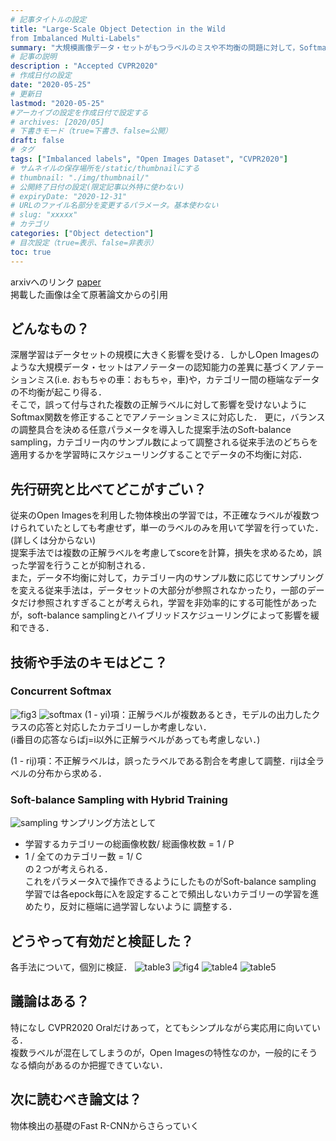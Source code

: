 ```yaml
---
# 記事タイトルの設定
title: "Large-Scale Object Detection in the Wild
from Imbalanced Multi-Labels"
summary: "大規模画像データ・セットがもつラベルのミスや不均衡の問題に対して，Softmax関数の修正と新たなサンプリング戦略で対応"
# 記事の説明
description : "Accepted CVPR2020"
# 作成日付の設定
date: "2020-05-25"
# 更新日
lastmod: "2020-05-25"
#アーカイブの設定を作成日付で設定する
# archives: [2020/05]
# 下書きモード（true=下書き、false=公開）
draft: false
# タグ
tags: ["Imbalanced labels", "Open Images Dataset", "CVPR2020"]
# サムネイルの保存場所を/static/thumbnailにする
# thumbnail: "./img/thumbnail/"
# 公開終了日付の設定(限定記事以外特に使わない)
# expiryDate: "2020-12-31"
# URLのファイル名部分を変更するパラメータ。基本使わない
# slug: "xxxxx"
# カテゴリ
categories: ["Object detection"]
# 目次設定（true=表示、false=非表示）
toc: true
---
```


arxivへのリンク  [paper](https://arxiv.org/abs/2005.08455)  
掲載した画像は全て原著論文からの引用

## **どんなもの？**
深層学習はデータセットの規模に大きく影響を受ける．しかしOpen Imagesのような大規模データ・セットはアノテーターの認知能力の差異に基づくアノテーションミス(i.e. おもちゃの車：おもちゃ，車)や，カテゴリー間の極端なデータの不均衡が起こり得る．  
そこで，誤って付与された複数の正解ラベルに対して影響を受けないようにSoftmax関数を修正することでアノテーションミスに対応した．  更に，バランスの調整具合を決める任意パラメータを導入した提案手法のSoft-balance sampling，カテゴリー内のサンプル数によって調整される従来手法のどちらを適用するかを学習時にスケジューリングすることでデータの不均衡に対応．


## **先行研究と比べてどこがすごい？**
従来のOpen Imagesを利用した物体検出の学習では，不正確なラベルが複数つけられていたとしても考慮せず，単一のラベルのみを用いて学習を行っていた．(詳しくは分からない)  
提案手法では複数の正解ラベルを考慮してscoreを計算，損失を求めるため，誤った学習を行うことが抑制される．  
また，データ不均衡に対して，カテゴリー内のサンプル数に応じてサンプリングを変える従来手法は，データセットの大部分が参照されなかったり，一部のデータだけ参照されすぎることが考えられ，学習を非効率的にする可能性があったが，soft-balance samplingとハイブリッドスケジューリングによって影響を緩和できる．

## **技術や手法のキモはどこ？**
### Concurrent Softmax
![fig3](fig3.png)
![softmax](softmax.png)
(1 - yi)項：正解ラベルが複数あるとき，モデルの出力したクラスの応答と対応したカテゴリーしか考慮しない．  
(i番目の応答ならばj=i以外に正解ラベルがあっても考慮しない．)  

(1 - rij)項：不正解ラベルは，誤ったラベルである割合を考慮して調整．rijは全ラベルの分布から求める．  

### Soft-balance Sampling with Hybrid Training
![sampling](soft.png)
サンプリング方法として
- 学習するカテゴリーの総画像枚数/ 総画像枚数 = 1 / P
- 1 / 全てのカテゴリー数 = 1/ C  
の２つが考えられる．  
これをパラメータλで操作できるようにしたものがSoft-balance sampling
学習では各epock毎にλを設定することで頻出しないカテゴリーの学習を進めたり，反対に極端に過学習しないように
調整する．

## **どうやって有効だと検証した？**
各手法について，個別に検証．
![table3](table3.png)
![fig4](fig4.png)
![table4](table4.png)
![table5](table5.png)

## **議論はある？**
特になし
CVPR2020 Oralだけあって，とてもシンプルながら実応用に向いている．  
複数ラベルが混在してしまうのが，Open Imagesの特性なのか，一般的にそうなる傾向があるのか把握できていない．

## **次に読むべき論文は？**
物体検出の基礎のFast R-CNNからさらっていく